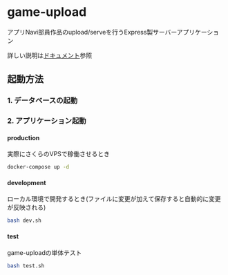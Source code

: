 # game-upload

アプリNavi部員作品のupload/serveを行うExpress製サーバーアプリケーション

詳しい説明は[ドキュメント](docs/index.md)参照

## 起動方法

### 1. データベースの起動

### 2. アプリケーション起動

#### production

実際にさくらのVPSで稼働させるとき

```sh
docker-compose up -d
```

#### development

ローカル環境で開発するとき(ファイルに変更が加えて保存すると自動的に変更が反映される)

```sh
bash dev.sh
```

#### test

game-uploadの単体テスト

```sh
bash test.sh
```

